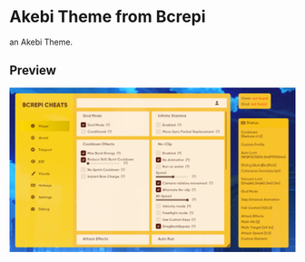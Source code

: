 # Akebi Theme from Bcrepi
an Akebi Theme.

## Preview
![Preview](https://github.com/ahalpha/akebi-theme-from-bcrepi/raw/main/Preview.png)
